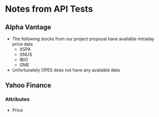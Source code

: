 # Notes from API Tests 
## Alpha Vantage
- The following stocks from our project proposal have available intraday price data
    - XSPA
    - GNUS
    - IBIO
    - GME
- Unfortunately OPES does not have any available data

## Yahoo Finance
### Attributes
- Price 